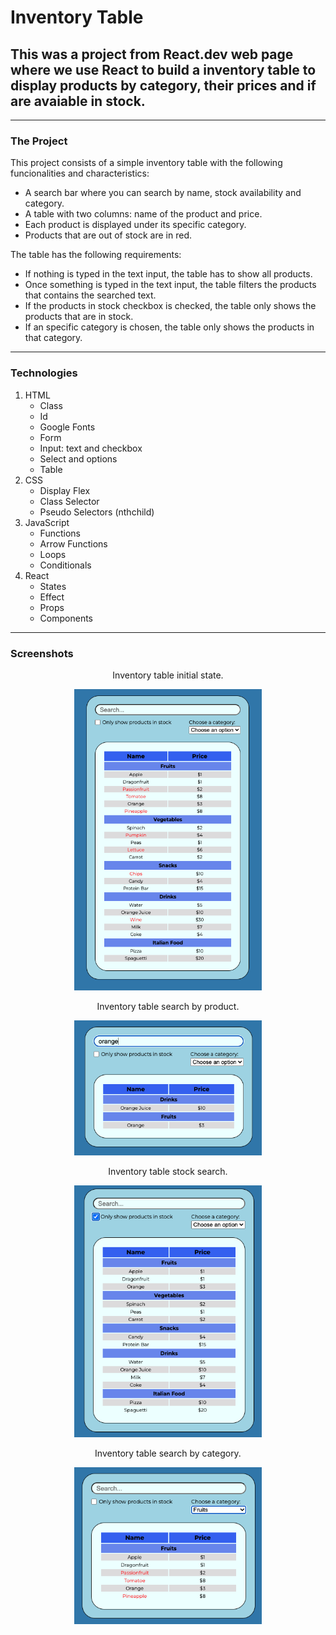 <h1>Inventory Table</h1>
<h2>
This was a project  from React.dev web page where we use React to build a inventory table to display products by category, their prices and if are avaiable in stock.
</h2>

<hr>

<h3>The Project</h3>
<p>
This project consists of a simple inventory table with the following funcionalities and characteristics:
</p>
<ul>
  <li>
    A search bar where you can search by name, stock availability and category.
  </li>
  <li>
    A table with two columns: name of the product and price.
  </li>
  <li>
    Each product is displayed under its specific category.
  </li>
  <li>
    Products that are out of stock are in red.
  </li>

 </ul>

 <p>
  The table has the following requirements:
</p>
<ul>
  <li>
    If nothing is typed in the text input, the table has to show all products.
  </li>
  <li>
    Once something is typed in the text input, the table filters the products that contains the searched text.
  </li>
  <li>
    If the products in stock checkbox is checked, the table only shows the products that are in stock.
  </li>
  <li>
    If an specific category is chosen, the table only shows the products in that category.
  </li>
 </ul>
<hr>

<h3>Technologies</h3>

<ol>
  <li>
  HTML
    <ul>
      <li>Class</li>
      <li>Id</li>
      <li>Google Fonts</li>
      <li>Form</li>
      <li>Input: text and checkbox</li>
      <li>Select and options</li>
      <li>Table</li>
    </ul>
  </li>

  <li>
  CSS
    <ul>
      <li>Display Flex</li>
      <li>Class Selector</li>
      <li>Pseudo Selectors (nthchild)</li>
    </ul>
  </li>

  <li>
  JavaScript
    <ul>
      <li>Functions</li>
      <li>Arrow Functions</li>
      <li>Loops</li>
      <li>Conditionals</li>
    </ul>
  </li>

  <li>
  React
    <ul>
      <li>States</li>
      <li>Effect</li>
      <li>Props</li>
      <li>Components</li>
    </ul>
  </li>
</ol>

<hr>

<h3>Screenshots</h3>

<p align="center">
  <caption>Inventory table initial state.</caption>
  <div align="center">
  <img alt="Inventory table initial state" src="./public/inventoryTable.png" width="300">
  </div>
</p>

<p align="center">
  <caption>Inventory table search by product.</caption>
  <div align="center">
  <img alt="Inventory table search by product." src="./public/nameSearch.png" width="300">
  </div>
</p>

<p align="center">
  <caption>Inventory table stock search.</caption>
  <div align="center">
  <img alt="Inventory table stock search." src="./public/onStock.png" width="300">
  </div>
</p>

<p align="center">
  <caption>Inventory table search by category.</caption>
  <div align="center">
  <img alt="Inventory table search by category." src="./public/categorySearch.png" width="300">
  </div>
</p>
